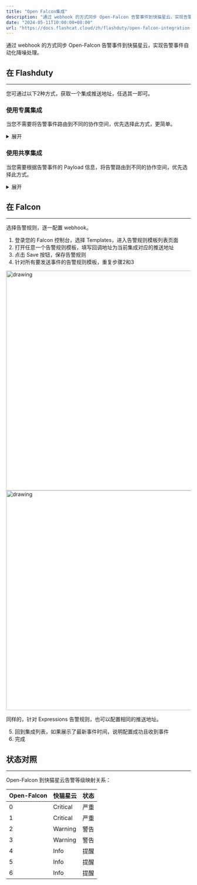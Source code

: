 ```yaml
---
title: "Open Falcon集成"
description: "通过 webhook 的方式同步 Open-Falcon 告警事件到快猫星云，实现告警事件自动化降噪处理"
date: "2024-05-11T10:00:00+08:00"
url: "https://docs.flashcat.cloud/zh/flashduty/open-falcon-integration-guide"
---
```


通过 webhook 的方式同步 Open-Falcon 告警事件到快猫星云，实现告警事件自动化降噪处理。
## 在 Flashduty
---
您可通过以下2种方式，获取一个集成推送地址，任选其一即可。

### 使用专属集成

当您不需要将告警事件路由到不同的协作空间，优先选择此方式，更简单。

<details>
  <summary>展开</summary>
  
  1. 进入 Flashduty 控制台，选择 **协作空间**，进入某个空间的详情页面
  2. 选择 **集成数据** tab，点击 **添加一个集成**，进入添加集成页面
  3. 选择 **Falcon** 集成，点击 **保存**，生成卡片。
  4. 点击生成的卡片，可以查看到 **推送地址**，复制备用，完成。
  
    
</details>

### 使用共享集成

当您需要根据告警事件的 Payload 信息，将告警路由到不同的协作空间，优先选择此方式。

<details>
  <summary>展开</summary>
  
  1. 进入 Flashduty 控制台，选择 **集成中心=>告警事件**，进入集成选择页面。
  2. 选择 **Falcon** 集成：
        - **集成名称**：为当前集成定义一个名称。
  3. 点击 **保存** 后，复制当前页面的新生成的 **推送地址** 备用。
  4. 点击 **创建路由**，为集成配置路由规则。您可以按条件匹配不同的告警到不同的协作空间，也可以直接设置默认协作空间作为兜底，后续再按需调整。
  5. 完成。
    
</details>

## 在 Falcon 
---
选择告警规则，逐一配置 webhook。

<div class="md-block">
  
1. 登录您的 Falcon 控制台，选择 Templates，进入告警规则模板列表页面
2. 打开任意一个告警规则模板，填写回调地址为当前集成对应的推送地址
3. 点击 Save 按钮，保存告警规则
4. 针对所有要发送事件的告警规则模板，重复步骤2和3

<img alt="drawing" width="600" src="https://download.flashcat.cloud/open-falcon-tmpls.png" />
<img alt="drawing" width="600" src="https://download.flashcat.cloud/saas-open-falcon-rule.png" />

同样的，针对 Expressions 告警规则，也可以配置相同的推送地址。

5. 回到集成列表，如果展示了最新事件时间，说明配置成功且收到事件
6. 完成

</div>

## 状态对照
---
<div class="md-block">
  
Open-Falcon 到快猫星云告警等级映射关系：

| Open-Falcon | 快猫星云 | 状态 |
| ----------- | -------- | ---- |
| 0           | Critical | 严重 |
| 1           | Critical | 严重 |
| 2           | Warning  | 警告 |
| 3           | Warning  | 警告 |
| 4           | Info     | 提醒 |
| 5           | Info     | 提醒 |
| 6           | Info     | 提醒 |

</div>
